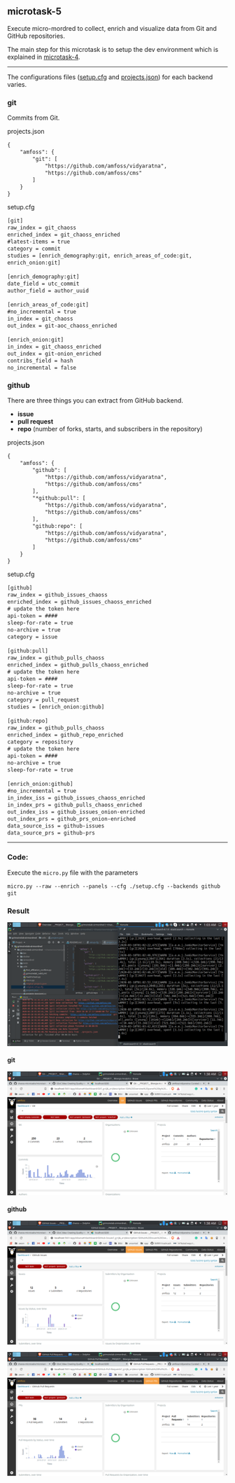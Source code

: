 ## microtask-5

Execute micro-mordred to collect, enrich and visualize data from Git and GitHub repositories.

The main step for this microtask is to setup the dev environment which is explained in [microtask-4](/microtask-4).

---

The configurations files ([setup.cfg](setup.cfg) and [projects.json](projects.json)) for each backend varies.

### git

Commits from Git.

projects.json
```
{
    "amfoss": {
        "git": [
            "https://github.com/amfoss/vidyaratna",
            "https://github.com/amfoss/cms"
        ]
    }
}
```

setup.cfg
```
[git]
raw_index = git_chaoss
enriched_index = git_chaoss_enriched
#latest-items = true
category = commit
studies = [enrich_demography:git, enrich_areas_of_code:git, enrich_onion:git]

[enrich_demography:git]
date_field = utc_commit
author_field = author_uuid

[enrich_areas_of_code:git]
#no_incremental = true
in_index = git_chaoss
out_index = git-aoc_chaoss_enriched

[enrich_onion:git]
in_index = git_chaoss_enriched
out_index = git-onion_enriched
contribs_field = hash
no_incremental = false
```

### github

There are three things you can extract from GitHub backend. 
- **issue**
- **pull request**
- **repo** (number of forks, starts, and subscribers in the repository)

projects.json
```
{
    "amfoss": {
        "github": [
            "https://github.com/amfoss/vidyaratna",
            "https://github.com/amfoss/cms"
        ],
        "*github:pull": [
            "https://github.com/amfoss/vidyaratna",
            "https://github.com/amfoss/cms"
        ],
        "github:repo": [
            "https://github.com/amfoss/vidyaratna",
            "https://github.com/amfoss/cms"
        ]
    }
}
```

setup.cfg
```
[github]
raw_index = github_issues_chaoss
enriched_index = github_issues_chaoss_enriched
# update the token here
api-token = ####
sleep-for-rate = true
no-archive = true
category = issue

[github:pull]
raw_index = github_pulls_chaoss
enriched_index = github_pulls_chaoss_enriched
# update the token here
api-token = ####
sleep-for-rate = true
no-archive = true
category = pull_request
studies = [enrich_onion:github]

[github:repo]
raw_index = github_pulls_chaoss
enriched_index = github_repo_enriched
category = repository
# update the token here
api-token = ####
no-archive = true
sleep-for-rate = true

[enrich_onion:github]
#no_incremental = true
in_index_iss = github_issues_chaoss_enriched
in_index_prs = github_pulls_chaoss_enriched
out_index_iss = github_issues_onion-enriched
out_index_prs = github_prs_onion-enriched
data_source_iss = github-issues
data_source_prs = github-prs
```

---

### Code:

Execute the `micro.py` file with the parameters

```
micro.py --raw --enrich --panels --cfg ./setup.cfg --backends github git
```

### Result

![on the way](images/otw.png "PyCharm running the micro-mordred script")

#### git

![Git Dashboard](images/git.png "Git Dashboard")

#### github

![Issue Dashboard](images/github-issue.png "Issue Dashboard")

![PR Dashboard](images/github-pr.png "PR Dashboard")
